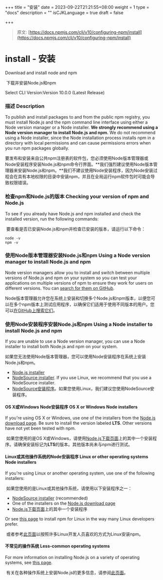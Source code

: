 +++
title = "安装"
date = 2023-09-22T21:21:55+08:00
weight = 1
type = "docs"
description = ""
isCJKLanguage = true
draft = false

+++

> 原文: [https://docs.npmjs.com/cli/v10/configuring-npm/install](https://docs.npmjs.com/cli/v10/configuring-npm/install)

# install - 安装

Download and install node and npm

​	下载并安装Node.js和npm

Select CLI Version:Version 10.0.0 (Latest Release)

### 描述 Description

To publish and install packages to and from the public npm registry, you must install Node.js and the npm command line interface using either a Node version manager or a Node installer. **We strongly recommend using a Node version manager to install Node.js and npm.** We do not recommend using a Node installer, since the Node installation process installs npm in a directory with local permissions and can cause permissions errors when you run npm packages globally.

​	要发布和安装来自公共npm注册表的软件包，您必须使用Node版本管理器或Node安装程序安装Node.js和npm命令行界面。**我们强烈建议使用Node版本管理器来安装Node.js和npm。**我们不建议使用Node安装程序，因为Node安装过程会在具有本地权限的目录中安装npm，并且在全局运行npm软件包时可能会导致权限错误。

### 检查npm和Node.js的版本 Checking your version of npm and Node.js

To see if you already have Node.js and npm installed and check the installed version, run the following commands:

​	要查看是否已安装Node.js和npm并检查已安装的版本，请运行以下命令：

```
node -v
npm -v
```

### 使用Node版本管理器安装Node.js和npm Using a Node version manager to install Node.js and npm

Node version managers allow you to install and switch between multiple versions of Node.js and npm on your system so you can test your applications on multiple versions of npm to ensure they work for users on different versions. You can [search for them on GitHub](https://github.com/search?q=node+version+manager+archived%3Afalse&type=repositories&ref=advsearch).

​	Node版本管理器允许您在系统上安装和切换多个Node.js和npm版本，以便您可以在多个npm版本上测试应用程序，以确保它们适用于使用不同版本的用户。您可以[在GitHub上搜索它们](https://github.com/search?q=node+version+manager+archived%3Afalse&type=repositories&ref=advsearch)。

### 使用Node安装程序安装Node.js和npm Using a Node installer to install Node.js and npm

If you are unable to use a Node version manager, you can use a Node installer to install both Node.js and npm on your system.

​	如果您无法使用Node版本管理器，您可以使用Node安装程序在系统上安装Node.js和npm。

- [Node.js installer](https://nodejs.org/en/download/)
- [NodeSource installer](https://github.com/nodesource/distributions). If you use Linux, we recommend that you use a NodeSource installer.
- [NodeSource安装程序](https://github.com/nodesource/distributions)。如果您使用Linux，我们建议您使用NodeSource安装程序。

#### OS X或Windows Node安装程序 OS X or Windows Node installers

If you're using OS X or Windows, use one of the installers from the [Node.js download page](https://nodejs.org/en/download/). Be sure to install the version labeled **LTS**. Other versions have not yet been tested with npm.

​	如果您使用的是OS X或Windows，请使用[Node.js下载页面](https://nodejs.org/en/download/)上的其中一个安装程序。请确保安装标记为**LTS**的版本。其他版本尚未与npm进行测试。

#### Linux或其他操作系统的Node安装程序 Linux or other operating systems Node installers

If you're using Linux or another operating system, use one of the following installers:

​	如果您使用的是Linux或其他操作系统，请使用以下安装程序之一：

- [NodeSource installer](https://github.com/nodesource/distributions) (recommended)
- One of the installers on the [Node.js download page](https://nodejs.org/en/download/)
- [Node.js下载页面](https://nodejs.org/en/download/)上的其中一个安装程序

Or see [this page](https://nodejs.org/en/download/package-manager/) to install npm for Linux in the way many Linux developers prefer.

​	或者参考[此页面](https://nodejs.org/en/download/package-manager/)以按照许多Linux开发人员喜欢的方式为Linux安装npm。

#### 不常见的操作系统 Less-common operating systems

For more information on installing Node.js on a variety of operating systems, see [this page](https://nodejs.org/en/download/package-manager/).

​	有关在各种操作系统上安装Node.js的更多信息，请参阅[此页面](https://nodejs.org/en/download/package-manager/)。
